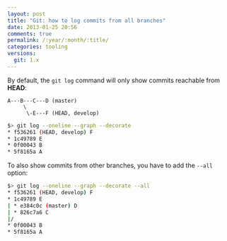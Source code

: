 ```yaml
---
layout: post
title: "Git: how to log commits from all branches"
date: 2013-01-25 20:56
comments: true
permalink: /:year/:month/:title/
categories: tooling
versions:
  git: 1.x
---
```


By default, the `git log` command will only show commits reachable from
**HEAD**:

```
A---B---C---D (master)
     \
      \-E---F (HEAD, develop)
```

```bash
$> git log --oneline --graph --decorate
* f536261 (HEAD, develop) F
* 1c49789 E
* 0f00043 B
* 5f8165a A
```

To also show commits from other branches, you have to add the `--all` option:

```bash
$> git log --oneline --graph --decorate --all
* f536261 (HEAD, develop) F
* 1c49789 E
| * e384c0c (master) D
| * 826c7a6 C
|/
* 0f00043 B
* 5f8165a A
```
